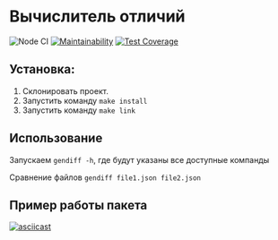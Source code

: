 # Вычислитель отличий
![Node CI](https://github.com/jimeneytron/frontend-project-lvl2/workflows/Node%20CI/badge.svg)
[![Maintainability](https://api.codeclimate.com/v1/badges/ae4248009b5c616d73d1/maintainability)](https://codeclimate.com/github/jimeneytron/frontend-project-lvl2/maintainability)
[![Test Coverage](https://api.codeclimate.com/v1/badges/ae4248009b5c616d73d1/test_coverage)](https://codeclimate.com/github/jimeneytron/frontend-project-lvl2/test_coverage)

## Установка:
1. Склонировать проект.
2. Запустить команду ```make install```
3. Запустить команду ```make link```

## Использование
Запускаем ```gendiff -h```, где будут указаны все доступные компанды

Сравнение файлов ```gendiff file1.json file2.json```

## Пример работы пакета
[![asciicast](https://asciinema.org/a/co2kzpVHwOgEeR0T5Q71tvFS4.svg)](https://asciinema.org/a/co2kzpVHwOgEeR0T5Q71tvFS4)